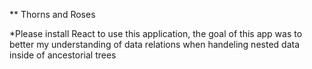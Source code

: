 ** Thorns and Roses

*Please install React to use this application, the goal of this app was to better my understanding of data relations when handeling nested data inside of ancestorial trees